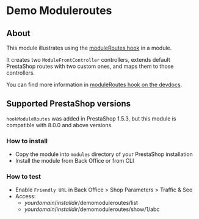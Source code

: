 # Demo Moduleroutes

## About

This module illustrates using the [moduleRoutes hook](https://devdocs.prestashop-project.org/8/modules/concepts/hooks/list-of-hooks/moduleroutes/) in a module.

It creates two `ModuleFrontController` controllers, extends default PrestaShop routes with two custom ones, and maps them to those controllers.

You can find more information in [moduleRoutes hook on the devdocs](https://devdocs.prestashop-project.org/8/modules/concepts/hooks/list-of-hooks/moduleroutes/).

## Supported PrestaShop versions

`hookModuleRoutes` was added in PrestaShop 1.5.3, but this module is compatible with 8.0.0 and above versions.

### How to install

- Copy the module into `modules` directory of your PrestaShop installation
- Install the module from Back Office or from CLI

### How to test

- Enable `Friendly URL` in Back Office > Shop Parameters > Traffic & Seo
- Access: 
    - _yourdomain_/_installdir_/demomoduleroutes/list
    - _yourdomain_/_installdir_/demomoduleroutes/show/1/abc